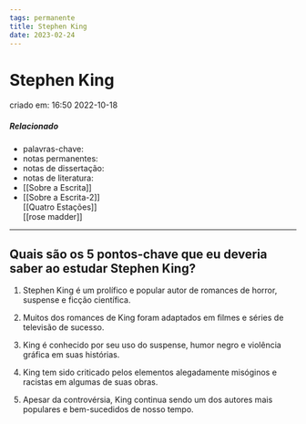 ```yaml
---
tags: permanente
title: Stephen King
date: 2023-02-24
---
```


# Stephen King

criado em: 16:50 2022-10-18

##### Relacionado

- palavras-chave: 
- notas permanentes: 
- notas de dissertação:
- notas de literatura: 
- [[Sobre a Escrita]]
- [[Sobre a Escrita-2]]  
[[Quatro Estações]]  
[[rose madder]]

---

## Quais são os 5 pontos-chave que eu deveria saber ao estudar Stephen King?

1. Stephen King é um prolífico e popular autor de romances de horror, suspense e ficção científica.

2. Muitos dos romances de King foram adaptados em filmes e séries de televisão de sucesso.

3. King é conhecido por seu uso do suspense, humor negro e violência gráfica em suas histórias.

4. King tem sido criticado pelos elementos alegadamente misóginos e racistas em algumas de suas obras.

5. Apesar da controvérsia, King continua sendo um dos autores mais populares e bem-sucedidos de nosso tempo.
